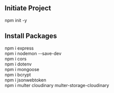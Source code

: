 ## Initiate Project
npm init -y  

## Install Packages
npm i express  
npm i nodemon --save-dev  
npm i cors  
npm i dotenv  
npm i mongoose  
npm i bcrypt  
npm i jsonwebtoken  
npm i multer cloudinary multer-storage-cloudinary  
